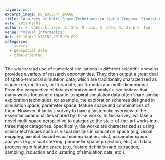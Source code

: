 ```yaml
---
layout: post
excerpt_image: NO_EXCERPT_IMAGE
title: "A Survey of Multi-Space Techniques in Spatio-Temporal Simulation Data Visualization"
date: 2019-09-01
authors: X. Chen, L. Shen, Z. Sha, R. Liu, S. Chen, G. Ji & C. Tan
venue: "Visual Informatics"
doi: 10.1016/J.VISINF.2019.08.002
categories:
  - survey
  - geospatial data
  - time-oriented
---
```

The widespread use of numerical simulations in different scientific domains provides a variety of research opportunities. They often output a great deal of spatio-temporal simulation data, which are traditionally characterized as single-run, multi-run, multi-variate, multi-modal and multi-dimensional. From the perspective of data exploration and analysis, we noticed that many works focusing on spatio-temporal simulation data often share similar exploration techniques, for example, the exploration schemes designed in simulation space, parameter space, feature space and combinations of them. However, it lacks a survey to have a systematic overview of the essential commonalities shared by those works. In this survey, we take a novel multi-space perspective to categorize the state-of-the-art works into three major categories. Specifically, the works are characterized as using similar techniques such as visual designs in simulation space (e.g, visual mapping, boxplot-based visual summarization, etc.), parameter space analysis (e.g, visual steering, parameter space projection, etc.) and data processing in feature space (e.g, feature definition and extraction, sampling, reduction and clustering of simulation data, etc.).
